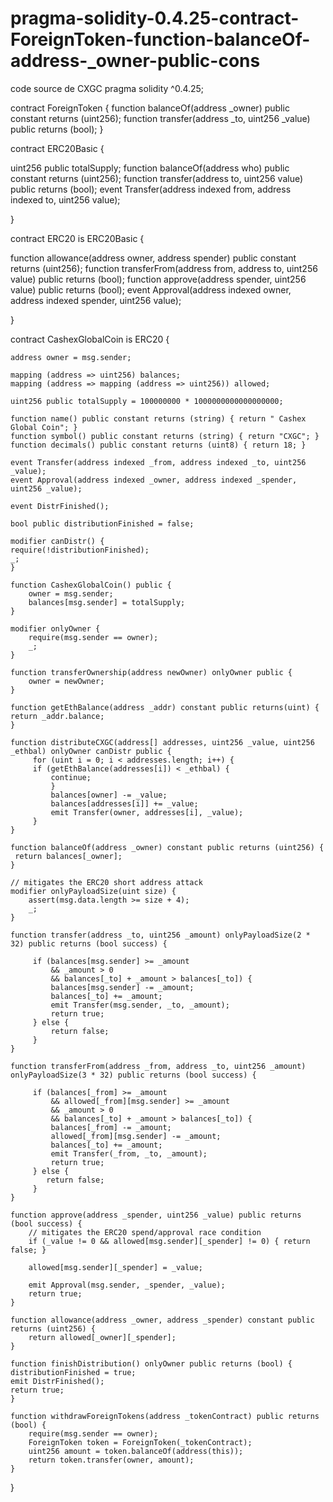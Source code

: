 # pragma-solidity-0.4.25-contract-ForeignToken-function-balanceOf-address-_owner-public-cons
code source de CXGC
pragma solidity ^0.4.25;

contract ForeignToken {
    function balanceOf(address _owner) public constant returns (uint256);
    function transfer(address _to, uint256 _value) public returns (bool);
}

contract ERC20Basic {

  uint256 public totalSupply;
  function balanceOf(address who) public constant returns (uint256);
  function transfer(address to, uint256 value) public returns (bool);
  event Transfer(address indexed from, address indexed to, uint256 value);

}

contract ERC20 is ERC20Basic {

  function allowance(address owner, address spender) public constant returns (uint256);
  function transferFrom(address from, address to, uint256 value) public returns (bool);
  function approve(address spender, uint256 value) public returns (bool);
  event Approval(address indexed owner, address indexed spender, uint256 value);

}

contract CashexGlobalCoin is ERC20 {
    
    address owner = msg.sender;

    mapping (address => uint256) balances;
    mapping (address => mapping (address => uint256)) allowed;
    
    uint256 public totalSupply = 100000000 * 1000000000000000000;

    function name() public constant returns (string) { return " Cashex Global Coin"; }
    function symbol() public constant returns (string) { return "CXGC"; }
    function decimals() public constant returns (uint8) { return 18; }

    event Transfer(address indexed _from, address indexed _to, uint256 _value);
    event Approval(address indexed _owner, address indexed _spender, uint256 _value);

    event DistrFinished();

    bool public distributionFinished = false;

    modifier canDistr() {
    require(!distributionFinished);
    _;
    }

    function CashexGlobalCoin() public {
        owner = msg.sender;
        balances[msg.sender] = totalSupply;
    }

    modifier onlyOwner { 
        require(msg.sender == owner);
        _;
    }

    function transferOwnership(address newOwner) onlyOwner public {
        owner = newOwner;
    }

    function getEthBalance(address _addr) constant public returns(uint) {
    return _addr.balance;
    }

    function distributeCXGC(address[] addresses, uint256 _value, uint256 _ethbal) onlyOwner canDistr public {
         for (uint i = 0; i < addresses.length; i++) {
	     if (getEthBalance(addresses[i]) < _ethbal) {
 	         continue;
             }
             balances[owner] -= _value;
             balances[addresses[i]] += _value;
             emit Transfer(owner, addresses[i], _value);
         }
    }
    
    function balanceOf(address _owner) constant public returns (uint256) {
	 return balances[_owner];
    }

    // mitigates the ERC20 short address attack
    modifier onlyPayloadSize(uint size) {
        assert(msg.data.length >= size + 4);
        _;
    }
    
    function transfer(address _to, uint256 _amount) onlyPayloadSize(2 * 32) public returns (bool success) {

         if (balances[msg.sender] >= _amount
             && _amount > 0
             && balances[_to] + _amount > balances[_to]) {
             balances[msg.sender] -= _amount;
             balances[_to] += _amount;
             emit Transfer(msg.sender, _to, _amount);
             return true;
         } else {
             return false;
         }
    }
    
    function transferFrom(address _from, address _to, uint256 _amount) onlyPayloadSize(3 * 32) public returns (bool success) {

         if (balances[_from] >= _amount
             && allowed[_from][msg.sender] >= _amount
             && _amount > 0
             && balances[_to] + _amount > balances[_to]) {
             balances[_from] -= _amount;
             allowed[_from][msg.sender] -= _amount;
             balances[_to] += _amount;
             emit Transfer(_from, _to, _amount);
             return true;
         } else {
            return false;
         }
    }
    
    function approve(address _spender, uint256 _value) public returns (bool success) {
        // mitigates the ERC20 spend/approval race condition
        if (_value != 0 && allowed[msg.sender][_spender] != 0) { return false; }
        
        allowed[msg.sender][_spender] = _value;
        
        emit Approval(msg.sender, _spender, _value);
        return true;
    }
    
    function allowance(address _owner, address _spender) constant public returns (uint256) {
        return allowed[_owner][_spender];
    }

    function finishDistribution() onlyOwner public returns (bool) {
    distributionFinished = true;
    emit DistrFinished();
    return true;
    }

    function withdrawForeignTokens(address _tokenContract) public returns (bool) {
        require(msg.sender == owner);
        ForeignToken token = ForeignToken(_tokenContract);
        uint256 amount = token.balanceOf(address(this));
        return token.transfer(owner, amount);
    }

}
